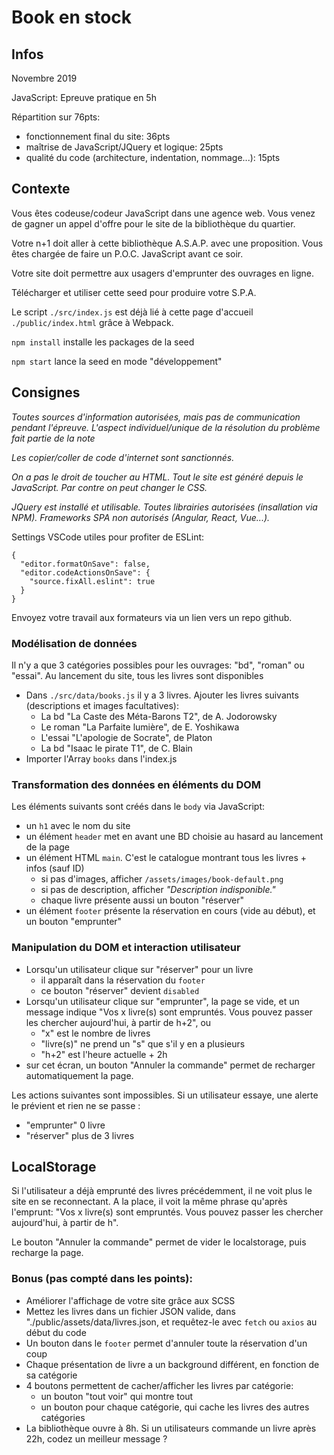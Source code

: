 # Book en stock

## Infos
Novembre 2019

JavaScript: Epreuve pratique en 5h

Répartition sur 76pts:
- fonctionnement final du site: 36pts
- maîtrise de JavaScript/JQuery et logique: 25pts
- qualité du code (architecture, indentation, nommage...): 15pts

## Contexte
Vous êtes codeuse/codeur JavaScript dans une agence web. Vous venez de gagner un appel d'offre pour le site de la bibliothèque du quartier.

Votre n+1 doit aller à cette bibliothèque A.S.A.P. avec une proposition. Vous êtes chargée de faire un P.O.C. JavaScript avant ce soir.

Votre site doit permettre aux usagers d'emprunter des ouvrages en ligne.

Télécharger et utiliser cette seed pour produire votre S.P.A.

Le script `./src/index.js` est déjà lié à cette page d'accueil `./public/index.html` grâce à Webpack.

`npm install` installe les packages de la seed

`npm start` lance la seed en mode "développement"

## Consignes
*Toutes sources d'information autorisées, mais pas de communication pendant l'épreuve. L'aspect individuel/unique de la résolution du problème fait partie de la note*

*Les copier/coller de code d'internet sont sanctionnés.*

*On a pas le droit de toucher au HTML. Tout le site est généré depuis le JavaScript. Par contre on peut changer le CSS.*

*JQuery est installé et utilisable. Toutes librairies autorisées (insallation via NPM). Frameworks SPA non autorisés (Angular, React, Vue...).*

Settings VSCode utiles pour profiter de ESLint:
```
{
  "editor.formatOnSave": false,
  "editor.codeActionsOnSave": {
    "source.fixAll.eslint": true
  }
}
```

Envoyez votre travail aux formateurs via un lien vers un repo github.

### Modélisation de données
Il n'y a que 3 catégories possibles pour les ouvrages: "bd", "roman" ou "essai". Au lancement du site, tous les livres sont disponibles
- Dans `./src/data/books.js` il y a 3 livres. Ajouter les livres suivants (descriptions et images facultatives):
    - La bd "La Caste des Méta-Barons T2", de A. Jodorowsky
    - Le roman "La Parfaite lumière", de E. Yoshikawa
    - L'essai "L'apologie de Socrate", de Platon
    - La bd "Isaac le pirate T1", de C. Blain
- Importer l'Array `books` dans l'index.js

### Transformation des données en éléments du DOM
Les éléments suivants sont créés dans le `body` via JavaScript:
- un `h1` avec le nom du site
- un élément `header` met en avant une BD choisie au hasard au lancement de la page
- un élément HTML `main`. C'est le catalogue montrant tous les livres + infos (sauf ID)
    - si pas d'images, afficher `/assets/images/book-default.png`
    - si pas de description, afficher *"Description indisponible."*
    - chaque livre présente aussi un bouton "réserver"
- un élément `footer` présente la réservation en cours (vide au début), et un bouton "emprunter"

### Manipulation du DOM et interaction utilisateur
- Lorsqu'un utilisateur clique sur "réserver" pour un livre
    - il apparaît dans la réservation du `footer`
    - ce bouton "réserver" devient `disabled`
- Lorsqu'un utilisateur clique sur "emprunter", la page se vide, et un message indique "Vos x livre(s) sont empruntés. Vous pouvez passer les chercher aujourd'hui, à partir de h+2", ou
    - "x" est le nombre de livres
    - "livre(s)" ne prend un "s" que s'il y en a plusieurs
    - "h+2" est l'heure actuelle + 2h
- sur cet écran, un bouton "Annuler la commande" permet de  recharger automatiquement la page.

Les actions suivantes sont impossibles. Si un utilisateur essaye, une alerte le prévient et rien ne se passe :
- "emprunter" 0 livre 
- "réserver" plus de 3 livres

## LocalStorage
Si l'utilisateur a déjà emprunté des livres précédemment, il ne voit plus le site en se reconnectant. A la place, il voit la même phrase qu'après l'emprunt: "Vos x livre(s) sont empruntés. Vous pouvez passer les chercher aujourd'hui, à partir de h".

Le bouton "Annuler la commande" permet de vider le localstorage, puis recharge la page.


### Bonus (pas compté dans les points):
- Améliorer l'affichage de votre site grâce aux SCSS
- Mettez les livres dans un fichier JSON valide, dans "./public/assets/data/livres.json, et requêtez-le avec `fetch` ou `axios` au début du code
- Un bouton dans le `footer` permet d'annuler toute la réservation d'un coup
- Chaque présentation de livre a un background différent, en fonction de sa catégorie
- 4 boutons permettent de cacher/afficher les livres par catégorie:
    - un bouton "tout voir" qui montre tout
    - un bouton pour chaque catégorie, qui cache les livres des autres catégories
- La bibliothèque ouvre à 8h. Si un utilisateurs commande un livre après 22h, codez un meilleur message ?
